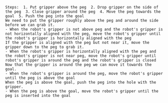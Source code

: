 
    Steps:  1. Put gripper above the peg  2. Drop gripper on the side of the peg  3. Close gripper around the peg  4. Move the peg towards the goal  5. Push the peg into the goal
    We need to put the gripper roughly above the peg and around the side before we can grab it.
    - When the robot's gripper is not above peg and the robot's gripper is not horizontally aligned with the peg, move the robot's gripper until the robot's gripper is horizontally aligned with the peg
    If the gripper is aligned with the peg but not near it, move the gripper down to the peg to grab it.
    - When the robot's gripper is horizontally aligned with the peg and the robot's gripper is not near peg, move the robot's gripper until robot's gripper is around the peg and the robot's gripper is closed
    Now that the gripper is around the peg we can move it towards the goal.
    - When the robot's gripper is around the peg, move the robot's gripper until the peg is above the goal
    When the peg is above the goal, push the peg into the hole with the gripper.
    - When the peg is above the goal, move the robot's gripper until the peg is inserted into the goal